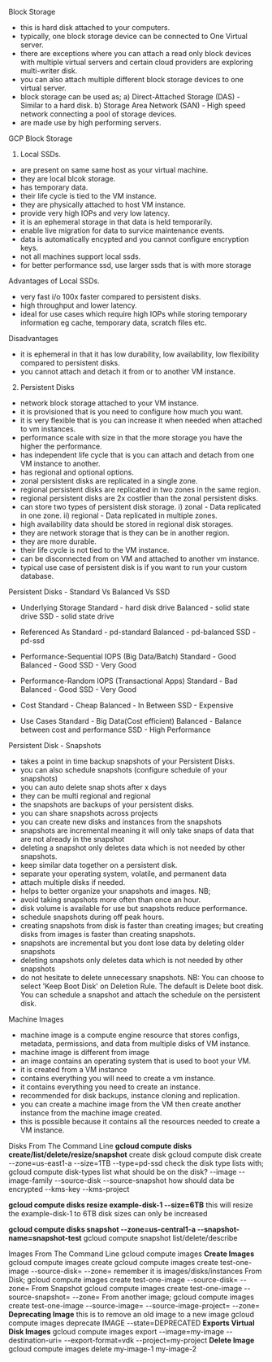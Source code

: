 Block Storage

- this is hard disk attached to your computers.
- typically, one block storage device can be connected to One Virtual server.
- there are exceptions where you can attach a read only block devices with multiple virtual servers and certain cloud providers are exploring multi-writer disk.
- you can also attach multiple different block storage devices to one virtual server.
- block storage can be used as;
  a) Direct-Attached Storage (DAS) - Similar to a hard disk.
  b) Storage Area Network (SAN) - High speed network connecting a pool of storage devices.
- are made use by high performing servers.

GCP Block Storage

1. Local SSDs.

- are present on same same host as your virtual machine.
- they are local blcok storage.
- has temporary data.
- their life cycle is tied to the VM instance.
- they are physically attached to host VM instance.
- provide very high IOPs and very low latency.
- it is an ephemeral storage in that data is held temporarily.
- enable live migration for data to survice maintenance events.
- data is automatically encypted and you cannot configure encryption keys.
- not all machines support local ssds.
- for better performance ssd, use larger ssds that is with more storage

Advantages of Local SSDs.

- very fast i/o 100x faster compared to persistent disks.
- high throughput and lower latency.
- ideal for use cases which require high IOPs while storing temporary information eg cache, temporary data, scratch files etc.

Disadvantages

- it is ephemeral in that it has low durability, low availability, low flexibility compared to persistent disks.
- you cannot attach and detach it from or to another VM instance.

2. Persistent Disks

- network block storage attached to your VM instance.
- it is provisioned that is you need to configure how much you want.
- it is very flexible that is you can increase it when needed when attached to vm instances.
- performance scale with size in that the more storage you have the higher the performance.
- has independent life cycle that is you can attach and detach from one VM instance to another.
- has regional and optional options.
- zonal persistent disks are replicated in a single zone.
- regional persistent disks are replicated in two zones in the same region.
- regional persistent disks are 2x costlier than the zonal persistent disks.
- can store two types of persistent disk storage.
  i) zonal - Data replicated in one zone.
  ii) regional - Data replicated in multiple zones.
- high availability data should be stored in regional disk storages.
- they are network storage that is they can be in another region.
- they are more durable.
- their life cycle is not tied to the VM instance.
- can be disconnected from on VM and attached to another vm instance.
- typical use case of persistent disk is if you want to run your custom database.

Persistent Disks - Standard Vs Balanced Vs SSD

- Underlying Storage
  Standard - hard disk drive
  Balanced - solid state drive
  SSD - solid state drive

- Referenced As
  Standard - pd-standard
  Balanced - pd-balanced
  SSD - pd-ssd

- Performance-Sequential IOPS (Big Data/Batch)
  Standard - Good
  Balanced - Good
  SSD - Very Good

- Performance-Random IOPS (Transactional Apps)
  Standard - Bad
  Balanced - Good
  SSD - Very Good

- Cost
  Standard - Cheap
  Balanced - In Between
  SSD - Expensive

- Use Cases
  Standard - Big Data(Cost efficient)
  Balanced - Balance between cost and performance
  SSD - High Performance

Persistent Disk - Snapshots

- takes a point in time backup snapshots of your Persistent Disks.
- you can also schedule snapshots (configure schedule of your snapshots)
- you can auto delete snap shots after x days
- they can be multi regional and regional
- the snapshots are backups of your persistent disks.
- you can share snapshots across projects
- you can create new disks and instances from the snapshots
- snapshots are incremental meaning it will only take snaps of data that are not already in the snapshot
- deleting a snapshot only deletes data which is not needed by other snapshots.
- keep similar data together on a persistent disk.
- separate your operating system, volatile, and permanent data
- attach multiple disks if needed.
- helps to better organize your snapshots and images.
  NB;
- avoid taking snapshots more often than once an hour.
- disk volume is available for use but snapshots reduce performance.
- schedule snapshots during off peak hours.
- creating snapshots from disk is faster than creating images; but creating disks from images is faster than creating snapshots.
- snapshots are incremental but you dont lose data by deleting older snapshots
- deleting snapshots only deletes data which is not needed by other snapshots
- do not hesitate to delete unnecessary snapshots.
  NB: You can choose to select 'Keep Boot Disk' on Deletion Rule. The default is Delete boot disk.
  You can schedule a snapshot and attach the schedule on the persistent disk.

Machine Images

- machine image is a compute engine resource that stores configs, metadata, permissions, and data from multiple disks of VM instance.
- machine image is different from image
- an image contains an operating system that is used to boot your VM.
- it is created from a VM instance
- contains everything you will need to create a vm instance.
- it contains everything you need to create an instance.
- recommended for disk backups, instance cloning and replication.
- you can create a machine image from the VM then create another instance from the machine image created.
- this is possible because it contains all the resources needed to create a VM instance.

Disks From The Command Line
**gcloud compute disks create/list/delete/resize/snapshot**
create disk
gcloud compute disk create <disk-name> --zone=us-east1-a --size=1TB --type=pd-ssd
check the disk type lists with;
gcloud compute disk-types list
what should be on the disk?
--image --image-family --source-disk --source-snapshot
how should data be encrypted
--kms-key --kms-project

**gcloud compute disks resize example-disk-1 --size=6TB**
this will resize the example-disk-1 to 6TB
disk sizes can only be increased

**gcloud compute disks snapshot <disk-name> --zone=us-central1-a --snapshot-name=snapshot-test**
gcloud compute snapshot list/delete/describe

Images From The Command Line
gcloud compute images
**Create Images**
gcloud compute images create <image-name>
gcloud compute images create test-one-image --source-disk=<disk-name> --zone=<zone-name>
remember it is images/disks/instances
From Disk;
gcloud compute images create test-one-image --source-disk=<disk-name> --zone=<zone-name>
From Snapshot
gcloud compute images create test-one-image --source-snapshot=<source-snapshot> --zone=<zone-name>
From another image;
gcloud compute images create test-one-image --source-image=<disk-name> --source-image-project=<source-image-project> --zone=<zone-name>
**Deprecating Image**
this is to remove an old image to a new image
gcloud compute images deprecate IMAGE --state=DEPRECATED
**Exports Virtual Disk Images**
gcloud compute images export --image=my-image --destination-uri=<url> --export-format=vdk --project=my-project
**Delete Image**
gcloud compute images delete my-image-1 my-image-2
